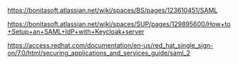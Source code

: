 

https://bonitasoft.atlassian.net/wiki/spaces/BS/pages/123610451/SAML

https://bonitasoft.atlassian.net/wiki/spaces/SUP/pages/129895600/How+to+Setup+an+SAML+IdP+with+Keycloak+server

https://access.redhat.com/documentation/en-us/red_hat_single_sign-on/7.0/html/securing_applications_and_services_guide/saml_2